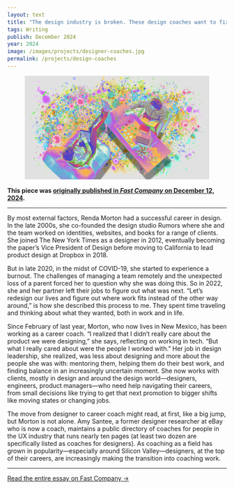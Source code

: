 ```yaml
---
layout: text
title: "The design industry is broken. These design coaches want to fix it"
tags: Writing
publish: December 2024
year: 2024
image: /images/projects/designer-coaches.jpg
permalink: /projects/design-coaches
---
```


<figure>
<img src="../images/projects/designer-coaches.jpg">
</figure>

**This piece was [originally published in *Fast Company* on December 12, 2024](https://www.fastcompany.com/91244915/the-design-industry-is-broken-these-design-coaches-want-to-fix-it).**

***

By most external factors, Renda Morton had a successful career in design. In the late 2000s, she co-founded the design studio Rumors where she and the team worked on identities, websites, and books for a range of clients. She joined The New York Times as a designer in 2012, eventually becoming the paper’s Vice President of Design before moving to California to lead product design at Dropbox in 2018.

But in late 2020, in the midst of COVID-19, she started to experience a burnout. The challenges of managing a team remotely and the unexpected loss of a parent forced her to question why she was doing this. So in 2022, she and her partner left their jobs to figure out what was next. “Let’s redesign our lives and figure out where work fits instead of the other way around,” is how she described this process to me. They spent time traveling and thinking about what they wanted, both in work and in life.

Since February of last year, Morton, who now lives in New Mexico, has been working as a career coach. “I realized that I didn’t really care about the product we were designing,” she says, reflecting on working in tech. “But what I really cared about were the people I worked with.” Her job in design leadership, she realized, was less about designing and more about the people she was with: mentoring them, helping them do their best work, and finding balance in an increasingly uncertain moment. She now works with clients, mostly in design and around the design world—designers, engineers, product managers—who need help navigating their careers, from small decisions like trying to get that next promotion to bigger shifts like moving states or changing jobs.

The move from designer to career coach might read, at first, like a big jump, but Morton is not alone. Amy Santee, a former designer researcher at eBay who is now a coach, maintains a public directory of coaches for people in the UX industry that runs nearly ten pages (at least two dozen are specifically listed as coaches for designers). As coaching as a field has grown in popularity—especially around Silicon Valley—designers, at the top of their careers, are increasingly making the transition into coaching work. 

***

[Read the entire essay on Fast Company →](https://www.fastcompany.com/91244915/the-design-industry-is-broken-these-design-coaches-want-to-fix-it)

